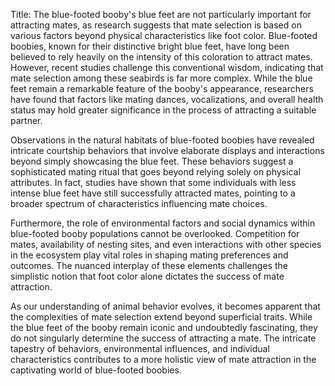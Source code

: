 Title: The blue-footed booby's blue feet are not particularly important for attracting mates, as research suggests that mate selection is based on various factors beyond physical characteristics like foot color.
Blue-footed boobies, known for their distinctive bright blue feet, have long been believed to rely heavily on the intensity of this coloration to attract mates. However, recent studies challenge this conventional wisdom, indicating that mate selection among these seabirds is far more complex. While the blue feet remain a remarkable feature of the booby's appearance, researchers have found that factors like mating dances, vocalizations, and overall health status may hold greater significance in the process of attracting a suitable partner.

Observations in the natural habitats of blue-footed boobies have revealed intricate courtship behaviors that involve elaborate displays and interactions beyond simply showcasing the blue feet. These behaviors suggest a sophisticated mating ritual that goes beyond relying solely on physical attributes. In fact, studies have shown that some individuals with less intense blue feet have still successfully attracted mates, pointing to a broader spectrum of characteristics influencing mate choices.

Furthermore, the role of environmental factors and social dynamics within blue-footed booby populations cannot be overlooked. Competition for mates, availability of nesting sites, and even interactions with other species in the ecosystem play vital roles in shaping mating preferences and outcomes. The nuanced interplay of these elements challenges the simplistic notion that foot color alone dictates the success of mate attraction.

As our understanding of animal behavior evolves, it becomes apparent that the complexities of mate selection extend beyond superficial traits. While the blue feet of the booby remain iconic and undoubtedly fascinating, they do not singularly determine the success of attracting a mate. The intricate tapestry of behaviors, environmental influences, and individual characteristics contributes to a more holistic view of mate attraction in the captivating world of blue-footed boobies.